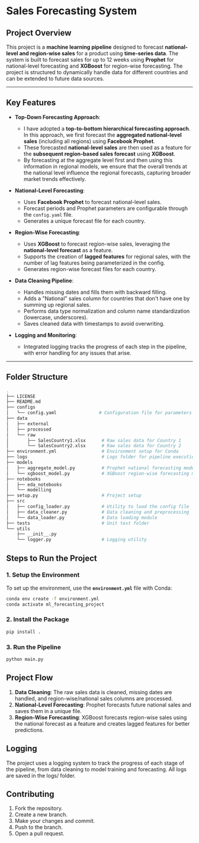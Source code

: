 # Sales Forecasting System

## Project Overview

This project is a **machine learning pipeline** designed to forecast **national-level and region-wise sales** for a product using **time-series data**. The system is built to forecast sales for up to 12 weeks using **Prophet** for national-level forecasting and **XGBoost** for region-wise forecasting. The project is structured to dynamically handle data for different countries and can be extended to future data sources.

---

## Key Features

- **Top-Down Forecasting Approach**:
  - I have adopted a **top-to-bottom hierarchical forecasting approach**. In this approach, we first forecast the **aggregated national-level sales** (including all regions) using **Facebook Prophet**.
  - These forecasted **national-level sales** are then used as a feature for the **subsequent region-based sales forecast** using **XGBoost**.
  - By forecasting at the aggregate level first and then using this information in regional models, we ensure that the overall trends at the national level influence the regional forecasts, capturing broader market trends effectively.

- **National-Level Forecasting**:
  - Uses **Facebook Prophet** to forecast national-level sales.
  - Forecast periods and Prophet parameters are configurable through the `config.yaml` file.
  - Generates a unique forecast file for each country.

- **Region-Wise Forecasting**:
  - Uses **XGBoost** to forecast region-wise sales, leveraging the **national-level forecast** as a feature.
  - Supports the creation of **lagged features** for regional sales, with the number of lag features being parameterized in the config.
  - Generates region-wise forecast files for each country.

- **Data Cleaning Pipeline**:
  - Handles missing dates and fills them with backward filling.
  - Adds a "National" sales column for countries that don't have one by summing up regional sales.
  - Performs data type normalization and column name standardization (lowercase, underscores).
  - Saves cleaned data with timestamps to avoid overwriting.

- **Logging and Monitoring**:
  - Integrated logging tracks the progress of each step in the pipeline, with error handling for any issues that arise.

---

## Folder Structure

```bash
.
├── LICENSE
├── README.md
├── configs
│   └── config.yaml                # Configuration file for parameters and data path
├── data
│   ├── external
│   ├── processed
│   └── raw
│       ├── SalesCountry1.xlsx      # Raw sales data for Country 1
│       └── SalesCountry2.xlsx      # Raw sales data for Country 2
├── environment.yml                 # Environment setup for Conda
├── logs                            # Logs folder for pipeline execution
├── models
│   ├── aggregate_model.py          # Prophet national forecasting model
│   └── xgboost_model.py            # XGBoost region-wise forecasting model
├── notebooks
│   ├── eda_notebooks
│   └── modelling
├── setup.py                        # Project setup
├── src
│   ├── config_loader.py            # Utility to load the config file
│   ├── data_cleaner.py             # Data cleaning and preprocessing
│   └── data_loader.py              # Data loading module
├── tests                           # Unit test folder
└── utils
    ├── __init__.py
    └── logger.py                   # Logging utility
```

## Steps to Run the Project

### 1. Setup the Environment
To set up the environment, use the **`environment.yml`** file with Conda:

```bash
conda env create -f environment.yml
conda activate ml_forecasting_project
```

### 2. Install the Package
```bash
pip install .
```

### 3. Run the Pipeline
```bash
python main.py
```

## Project Flow
1. **Data Cleaning**: The raw sales data is cleaned, missing dates are handled, and region-wise/national sales columns are processed.
2. **National-Level Forecasting**: Prophet forecasts future national sales and saves them in a unique file.
3. **Region-Wise Forecasting**: XGBoost forecasts region-wise sales using the national forecast as a feature and creates lagged features for better predictions.

## Logging
The project uses a logging system to track the progress of each stage of the pipeline, from data cleaning to model training and forecasting. All logs are saved in the logs/ folder.

## Contributing
1. Fork the repository.
2. Create a new branch.
3. Make your changes and commit.
4. Push to the branch.
5. Open a pull request.
